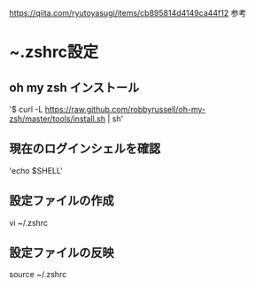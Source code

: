 https://qiita.com/ryutoyasugi/items/cb895814d4149ca44f12
参考

# ~.zshrc設定

## oh my zsh インストール

'$ curl -L https://raw.github.com/robbyrussell/oh-my-zsh/master/tools/install.sh | sh'

## 現在のログインシェルを確認

'echo $SHELL'

## 設定ファイルの作成

vi ~/.zshrc

## 設定ファイルの反映

source ~/.zshrc
